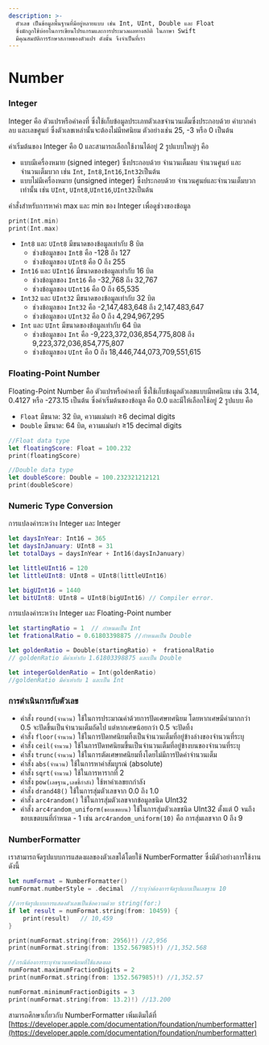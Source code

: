 ```yaml
---
description: >-
  ตัวเลข เป็นข้อมูลพื้นฐานที่มีอยู่หลายแบบ เช่น Int, UInt, Double และ Float
  ซึ่งมักถูกใช้บ่อยในการเขียนโปรแกรมและการประมวลผลทางสถิติ ในภาษา Swift
  มีคุณสมบัติการรักษาสภาพของตัวแปร ดังนั้น จึงจำเป็นที่เรา
---
```


# Number

### Integer

Integer คือ ตัวแปรหรือค่าคงที่ ซึ่งใช้เก็บข้อมูลประเภทตัวเลขจำนวนเต็มซึ่งประกอบด้วย ค่าบวกค่าลบ และเลขศูนย์ ซึ่งตัวเลขเหล่านั้นจะต้องไม่มีทศนิยม ตัวอย่างเช่น 25, -3 หรือ 0 เป็นต้น

ค่าเริ่มต้นของ Integer คือ 0 และสามารถเลือกใช้งานได้อยู่ 2 รูปแบบใหญ่ๆ คือ 

*  แบบมีเครื่องหมาย \(signed integer\) ซึ่งประกอบด้วย จำนวนเต็มลบ จำนวนศูนย์ และจำนวนเต็มบวก เช่น `Int`, `Int8`,`Int16`,`Int32`เป็นต้น
* แบบไม่มีเครื่องหมาย \(unsigned integer\) ซึ่งประกอบด้วย จำนวนศูนย์และจำนวนเต็มบวกเท่านั้น เช่น `UInt`, `UInt8`,`UInt16`,`UInt32`เป็นต้น

คำสั่งสำหรับการหาค่า max และ min ของ Integer เพื่อดูช่วงของข้อมูล

```swift
print(Int.min)
print(Int.max)
```

* `Int8` และ `UInt8` มีขนาดของข้อมูลเท่ากับ 8 บิต 
  * ช่วงข้อมูลของ `Int8` คือ -128 ถึง 127 
  * ช่วงข้อมูลของ `UInt8` คือ 0 ถึง 255 
* `Int16` และ `UInt16` มีขนาดของข้อมูลเท่ากับ 16 บิต 
  * ช่วงข้อมูลของ `Int16` คือ -32,768 ถึง 32,767 
  * ช่วงข้อมูลของ `UInt16` คือ 0 ถึง 65,535
* `Int32` และ `UInt32` มีขนาดของข้อมูลเท่ากับ 32 บิต 
  * ช่วงข้อมูลของ `Int32` คือ -2,147,483,648 ถึง 2,147,483,647 
  * ช่วงข้อมูลของ `UInt32` คือ 0 ถึง 4,294,967,295
* `Int` และ `UInt` มีขนาดของข้อมูลเท่ากับ 64 บิต 
  * ช่วงข้อมูลของ `Int` คือ  -9,223,372,036,854,775,808 ถึง 9,223,372,036,854,775,807 
  * ช่วงข้อมูลของ `UInt` คือ 0 ถึง 18,446,744,073,709,551,615

### Floating-Point Number

Floating-Point Number คือ ตัวแปรหรือค่าคงที่ ซึ่งใช้เก็บข้อมูลตัวเลขแบบมีทศนิยม เช่น 3.14,  0.4127 หรือ -273.15 เป็นต้น ซึ่งค่าเริ่มต้นของข้อมูล คือ 0.0 และมีให้เลือกใช้อยู่ 2 รูปแบบ คือ

* `Float` มีขนาด: 32 บิต, ความแม่นยำ ≥6 decimal digits
* `Double` มีขนาด: 64 บิต, ความแม่นยำ ≥15 decimal digits

```swift
//Float data type
let floatingScore: Float = 100.232
print(floatingScore)

//Double data type
let doubleScore: Double = 100.232321212121
print(doubleScore)
```

### Numeric Type Conversion

การแปลงค่าระหว่าง Integer และ Integer

```swift
let daysInYear: Int16 = 365
let daysInJanuary: UInt8 = 31
let totalDays = daysInYear + Int16(daysInJanuary)

let littleUInt16 = 120
let littleUInt8: UInt8 = UInt8(littleUInt16)

let bigUInt16 = 1440
let bitUInt8: UInt8 = UInt8(bigUInt16) // Compiler error.
```

การแปลงค่าระหว่าง Integer และ Floating-Point number

```swift
let startingRatio = 1  // กำหนดเป็น Int
let frationalRatio = 0.61803398875 //กำหนดเป็น Double

let goldenRatio = Double(startingRatio) +  frationalRatio
// goldenRatio มีค่าเท่ากับ 1.61803398875 และเป็น Double

let integerGoldenRatio = Int(goldenRatio)
//goldenRatio มีค่าเท่ากับ 1 และเป็น Int
```

### การดำเนินการกับตัวเลข

* คำสั่ง `round(จำนวน)` ใช้ในการประมาณค่าด้วยการปัดเศษทศนิยม โดยหากเศษมีค่ามากกว่า 0.5 จะปัดขึ้นเป็นจำนวนเต็มถัดไป แต่หากเศษน้อยกว่า 0.5 จะปัดทิ้ง
* คำสั่ง `floor(จำนวน)` ใช้ในการปัดทศนิยมทิ้งเป็นจำนวนเต็มที่อยู่ข้างล่างของจำนวนที่ระบุ
* คำสั่ง `ceil(จำนวน)` ใช้ในการปัดทศนิยมขึ้นเป็นจำนวนเต็มที่อยู่ข้างบนของจำนวนที่ระบุ
* คำสั่ง `trunc(จำนวน)` ใช้ในการตัดเศษทศนิยมทิ้งโดยไม่มีการปัดค่าจำนวนเต็ม
* คำสั่ง `abs(จำนวน)` ใช้ในการหาค่าสัมบูรณ์ \(absolute\)
* คำสั่ง `sqrt(จำนวน)` ใช้ในการหารากที่ 2
* คำสั่ง `pow(เลขฐาน,เลขชี้กำลัง)` ใช้หาค่าเลขยกกำลัง
* คำสั่ง `drand48()` ใช้ในการสุ่มตัวเลขจาก 0.0 ถึง 1.0
* คำสั่ง `arc4random()` ใช้ในการสุ่มตัวเลขจากข้อมูลชนิด UInt32
* คำสั่ง `arc4random_uniform(ขอบเขตบน)` ใช้ในการสุ่มตัวเลขชนิด UInt32 ตั้งแต่ 0 จนถึงขอบเขตบนที่กำหนด - 1 เช่น `arc4random_uniform(10)` คือ การสุ่มเลขจาก 0 ถึง 9

### NumberFormatter

เราสามารถจัดรูปแบบการแสดงผลของตัวเลขได้โดยใช้ NumberFormatter ซึ่งมีตัวอย่างการใช้งานดังนี้

```swift
let numFormat = NumberFormatter()
numFormat.numberStyle = .decimal  //ระบุว่าต้องการจัดรูปแบบเป็นเลขฐาน 10

//การจัดรูปแบบการแสดงตัวเลขเป็นข้อความด้วย string(for:)
if let result = numFormat.string(from: 10459) {
    print(result)   // 10,459
}

print(numFormat.string(from: 2956)!) //2,956
print(numFormat.string(from: 1352.567985)!) //1,352.568

//กรณีต้องการระบุจำนวนทศนิยมที่ใช้แสดงผล
numFormat.maximumFractionDigits = 2
print(numFormat.string(from: 1352.567985)!) //1,352.57

numFormat.minimumFractionDigits = 3
print(numFormat.string(from: 13.2)!) //13.200

```

สามารถศึกษาเกี่ยวกับ NumberFormatter เพิ่มเติมได้ที่ [https://developer.apple.com/documentation/foundation/numberformatter](https://developer.apple.com/documentation/foundation/numberformatter)

